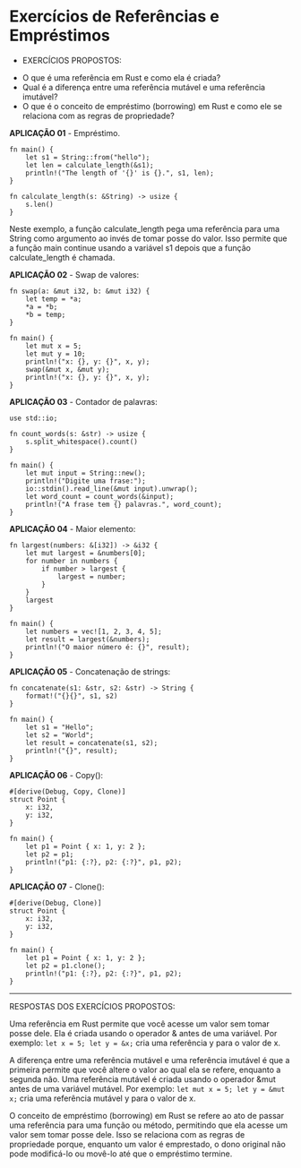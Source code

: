# **Exercícios de Referências e Empréstimos**

* EXERCÍCIOS PROPOSTOS: 

- O que é uma referência em Rust e como ela é criada?
- Qual é a diferença entre uma referência mutável e uma referência imutável?
- O que é o conceito de empréstimo (borrowing) em Rust e como ele se relaciona com as regras de propriedade?


**APLICAÇÃO 01** - Empréstimo.

```
fn main() {
    let s1 = String::from("hello");
    let len = calculate_length(&s1);
    println!("The length of '{}' is {}.", s1, len);
}

fn calculate_length(s: &String) -> usize {
    s.len()
}
```

Neste exemplo, a função calculate_length pega uma referência para uma String como argumento ao invés de tomar posse do valor. Isso permite que a função main continue usando a variável s1 depois que a função calculate_length é chamada.

**APLICAÇÃO 02** - Swap de valores:

```
fn swap(a: &mut i32, b: &mut i32) {
    let temp = *a;
    *a = *b;
    *b = temp;
}

fn main() {
    let mut x = 5;
    let mut y = 10;
    println!("x: {}, y: {}", x, y);
    swap(&mut x, &mut y);
    println!("x: {}, y: {}", x, y);
}
```

**APLICAÇÃO 03** - Contador de palavras:

```
use std::io;

fn count_words(s: &str) -> usize {
    s.split_whitespace().count()
}

fn main() {
    let mut input = String::new();
    println!("Digite uma frase:");
    io::stdin().read_line(&mut input).unwrap();
    let word_count = count_words(&input);
    println!("A frase tem {} palavras.", word_count);
}
```

**APLICAÇÃO 04** - Maior elemento:

```
fn largest(numbers: &[i32]) -> &i32 {
    let mut largest = &numbers[0];
    for number in numbers {
        if number > largest {
            largest = number;
        }
    }
    largest
}

fn main() {
    let numbers = vec![1, 2, 3, 4, 5];
    let result = largest(&numbers);
    println!("O maior número é: {}", result);
}
```

**APLICAÇÃO 05** - Concatenação de strings:

```
fn concatenate(s1: &str, s2: &str) -> String {
    format!("{}{}", s1, s2)
}

fn main() {
    let s1 = "Hello";
    let s2 = "World";
    let result = concatenate(s1, s2);
    println!("{}", result);
}
```

**APLICAÇÃO 06** - Copy():

```
#[derive(Debug, Copy, Clone)]
struct Point {
    x: i32,
    y: i32,
}

fn main() {
    let p1 = Point { x: 1, y: 2 };
    let p2 = p1;
    println!("p1: {:?}, p2: {:?}", p1, p2);
}
```

**APLICAÇÃO 07** - Clone():

```
#[derive(Debug, Clone)]
struct Point {
    x: i32,
    y: i32,
}

fn main() {
    let p1 = Point { x: 1, y: 2 };
    let p2 = p1.clone();
    println!("p1: {:?}, p2: {:?}", p1, p2);
}
```
___

RESPOSTAS DOS EXERCÍCIOS PROPOSTOS: 

Uma referência em Rust permite que você acesse um valor sem tomar posse dele. Ela é criada usando o operador & antes de uma variável. Por exemplo: ``let x = 5; let y = &x;`` cria uma referência y para o valor de x.

A diferença entre uma referência mutável e uma referência imutável é que a primeira permite que você altere o valor ao qual ela se refere, enquanto a segunda não. Uma referência mutável é criada usando o operador &mut antes de uma variável mutável. Por exemplo: ``let mut x = 5; let y = &mut x;`` cria uma referência mutável y para o valor de x.

O conceito de empréstimo (borrowing) em Rust se refere ao ato de passar uma referência para uma função ou método, permitindo que ela acesse um valor sem tomar posse dele. Isso se relaciona com as regras de propriedade porque, enquanto um valor é emprestado, o dono original não pode modificá-lo ou movê-lo até que o empréstimo termine.